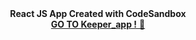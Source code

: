 
<div align="center" dir="auto">
<div> <strong> React JS App Created with CodeSandbox </strong></div>
<div> <a href="https://pogqj.csb.app/">
 <strong> GO TO Keeper_app !</strong> 🚀
  </a></div>
</div>
